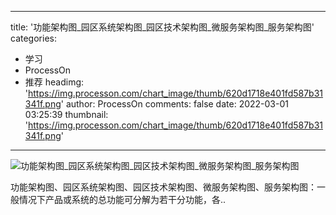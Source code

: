 
---
title: '功能架构图_园区系统架构图_园区技术架构图_微服务架构图_服务架构图'
categories: 
 - 学习
 - ProcessOn
 - 推荐
headimg: 'https://img.processon.com/chart_image/thumb/620d1718e401fd587b31341f.png'
author: ProcessOn
comments: false
date: 2022-03-01 03:25:39
thumbnail: 'https://img.processon.com/chart_image/thumb/620d1718e401fd587b31341f.png'
---

<div>   
<img class="thumb" alt="功能架构图_园区系统架构图_园区技术架构图_微服务架构图_服务架构图" src="https://img.processon.com/chart_image/thumb/620d1718e401fd587b31341f.png" referrerpolicy="no-referrer">
<p>功能架构图、园区系统架构图、园区技术架构图、微服务架构图、服务架构图：一般情况下产品或系统的总功能可分解为若干分功能，各..</p>  
</div>
            
